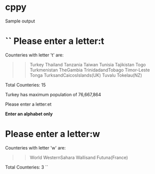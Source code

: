 # cppy

Sample output

``
Please enter a letter:t
==============================

Counteries with letter 't' are:
>>Turkey
>>Thailand
>>Tanzania
>>Taiwan
>>Tunisia
>>Tajikistan
>>Togo
>>Turkmenistan
>>TheGambia
>>TrinidadandTobago
>>Timor-Leste
>>Tonga
>>TurksandCaicosIslands(UK)
>>Tuvalu
>>Tokelau(NZ)

Total Counteries: 15

Turkey has maximum population of 76,667,864

Please enter a letter:et

**Enter an alphabet only**

Please enter a letter:w
==============================

Counteries with letter 'w' are:
>>World
>>WesternSahara
>>Wallisand Futuna(France)

Total Counteries: 3
``
